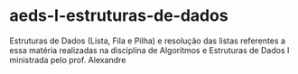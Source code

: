 # aeds-I-estruturas-de-dados
Estruturas de Dados (Lista, Fila e Pilha) e resolução das listas referentes a essa matéria realizadas na disciplina de Algoritmos e Estruturas de Dados I ministrada pelo prof. Alexandre

